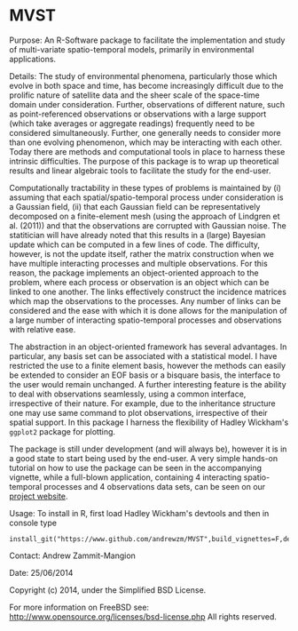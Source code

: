 MVST
=========
Purpose:	An R-Software package to facilitate the implementation and study of multi-variate spatio-temporal models, primarily in environmental applications. 
		
Details: The study of environmental phenomena, particularly those which evolve in both space and time, has become increasingly difficult due to the prolific nature of satellite data and the sheer scale of the space-time domain under consideration. Further, observations of different nature, such as point-referenced observations or observations with a large support (which take averages or aggregate readings) frequently need to be considered simultaneously. Further, one generally needs to consider more than one evolving phenomenon, which may be interacting with each other. Today there are methods and computational tools in place to harness these intrinsic difficulties. The purpose of this package is to wrap up theoretical results and linear algebraic tools to facilitate the study for the end-user.

Computationally tractability in these types of problems is maintained by (i) assuming that each spatial/spatio-temporal process under consideration is a Gaussian field, (ii) that each Gaussian field can be representatively decomposed on a finite-element mesh (using the approach of Lindgren et al. (2011)) and that the observations are corrupted with Gaussian noise. The statitician will have already noted that this results in a (large) Bayesian update which can be computed in a few lines of code. The difficulty, however, is not the update itself, rather the matrix construction when we have multiple interacting processes and multiple observations. For this reason, the package implements an object-oriented approach to the problem, where each process or observation is an object which can be linked to one another. The links effectively construct the incidence matrices which map the observations to the processes. Any number of links can be considered and the ease with which it is done allows for the manipulation of a large number of interacting spatio-temporal processes and observations with relative ease. 

The abstraction in an object-oriented framework has several advantages. In particular, any basis set can be associated with a statistical model. I have restricted the use to a finite element basis, however the methods can easily be extended to consider an EOF basis or a bisquare basis, the interface to the user would remain unchanged. A further interesting feature is the ability to deal with observations seamlessly, using a common interface, irrespective of their nature. For example, due to the inheritance structure one may use same command to plot observations, irrespective of their spatial support. In this package I harness the flexibility of Hadley Wickham's `ggplot2` package for plotting.

The package is still under development (and will always be), however it is in a good state to start being used by the end-user. A very simple hands-on tutorial on how to use the package can be seen in the accompanying vignette, while a full-blown application, containing 4 interacting spatio-temporal processes and 4 observations data sets, can be seen on our [project website](http://www.rates-antarctica.net/).
		
Usage:	To install in R, first load Hadley Wickham's devtools and then in console type
	
	install_git("https://www.github.com/andrewzm/MVST",build_vignettes=F,dependencies=T)

Contact:	Andrew Zammit-Mangion

Date:	25/06/2014

Copyright (c) 2014, under the Simplified BSD License. 

For more information on FreeBSD see: http://www.opensource.org/licenses/bsd-license.php
All rights reserved.
